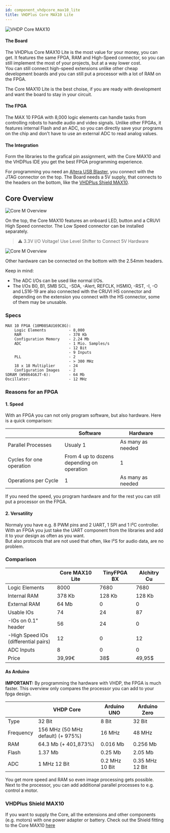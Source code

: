 ```yaml
---
id: component_vhdpcore_max10_lite
title: VHDPlus Core MAX10 Lite
---
```


![VHDP Core MAX10](/img/vhdpcorel/Core_MAX10_Lite.png)

#### The Board
The VHDPlus Core MAX10 Lite is the most value for your money, you can get. It features the same FPGA, RAM and High-Speed connector, so you can still implement the most of your projects, but at a way lower cost.<br/>
You can still connect high-speed extensions unlike other cheap development boards and you can still put a processor with a lot of RAM on the FPGA.

The Core MAX10 Lite is the best choise, if you are ready with development and want the board to stay in your circuit.

#### The FPGA
The MAX 10 FPGA with 8,000 logic elements can handle tasks from controlling robots to handle audio and video signals. Unlike other FPGAs, it features internal Flash and an ADC, so you can directly save your programs on the chip and don't have to use an external ADC to read analog values.

#### The Integration
Form the libraries to the grafical pin assignment, with the Core MAX10 and the VHDPlus IDE you get the best FPGA programming experience. 

For programming you need an [Altera USB Blaster](https://amzn.to/2YsDeGZ), you connect with the JTAG connector on the top.
The Board needs a 5V supply, that connects to the headers on the bottom, like the [VHDPlus Shield MAX10](/docs/components_shield).

## Core Overview
![Core M Overview](/img/vhdpcorel/Items2.png)

On the top, the Core MAX10 features an onboard LED, button and a CRUVI High Speed connector. The Low Speed connector can be installed separately.<br/>

> :warning: 3.3V I/O Voltage! Use Level Shifter to Connect 5V Hardware

![Core M Overview](/img/vhdpcorel/Items4.png)

Other hardware can be connected on the bottom with the 2.54mm headers.

Keep in mind: 
- The ADC I/Os can be used like normal I/Os.
- The I/Os B0, B1, SMB SCL, -SDA, -Alert, REFCLK, HSMIO, -RST, -I, -O and LS16-19 are also connected with the CRUVI HS connector and depending on the extension you connect with the HS connector, some of them may be unusable.

### Specs

    MAX 10 FPGA (10M08SAU169C8G):
        Logic Elements          - 8,000
        RAM                     - 378 Kb
        Configuration Memory    - 2.24 Mb
        ADC                     - 1 Mio. Samples/s
                                - 12 Bit
                                - 9 Inputs
        PLL                     - 2
                                - > 300 MHz
        18 x 18 Multiplier      - 24
        Configuration Images    - 2
    SDRAM (W9864G6JT-6):        - 64 Mb
    Oscillator:                 - 12 MHz

### Reasons for an FPGA

#### 1. Speed
With an FPGA you can not only program software, but also hardware. Here is a quick comparison:

|                        |Software                                      |Hardware         |
|------------------------|----------------------------------------------|-----------------|
|Parallel Processes      |Usualy 1                                      |As many as needed|
|Cycles for one operation|From 4 up to dozens<br/>depending on operation|1                |
|Operations per Cycle    |1                                             |As many as needed|

If you need the speed, you program hardware and for the rest you can still put a processor on the FPGA.

#### 2. Versatility
Normaly you have e.g. 8 PWM pins and 2 UART, 1 SPI and 1 I²C controller. With an FPGA you just take the UART component from the libraries and add it to your design as often as you want. <br/>
But also protocols that are not used that often, like I²S for audio data, are no problem.

### Comparison

|                                            | Core MAX10 Lite | TinyFPGA BX | Alchitry Cu |
|--------------------------------------------|-----------------|-------------|-------------|
| Logic Elements                             | 8000            | 7680        | 7680        |
| Internal RAM                               | 378 Kb          | 128 Kb      | 128 Kb      |
| External RAM                               | 64 Mb           | 0           | 0           |
| Usable IOs                                 | 74              | 24          | 87          |
| -IOs on 0.1" header                        | 56              | 24          | 0           |
| -High Speed IOs <br/> (differential pairs) | 12              | 0           | 12          |
| ADC Inputs                                 | 8               | 0           | 0           |
| Price                                      | 39,99€          | 38$         | 49,95$      |

#### As Arduino
**IMPORTANT:** By programming the hardware with VHDP, the FPGA is much faster. This overview only compares the processor you can add to your fpga design.

|           | VHDP Core                         | Arduino UNO    | Arduino Zero    |
|-----------|-----------------------------------|----------------|-----------------|
| Type      | 32 Bit                            | 8 Bit          | 32 Bit          |
| Frequency | 156 MHz (50 MHz default) (+ 975%) | 16 MHz         | 48 MHz          |
| RAM       | 64.3 Mb (+ 401,873%)              | 0.016 Mb       | 0.256 Mb        |
| Flash     | 1.37 Mb                           | 0.25 Mb        | 2.05 Mb         |
| ADC       | 1 MHz 12 Bit                      | 0.2 MHz 10 Bit | 0.35 MHz 12 Bit |

You get more speed and RAM so even image processing gets possible. Next to the processor, you can add additional parallel processes to e.g. control a motor.

### VHDPlus Shield MAX10
If you want to supply the Core, all the extensions and other components (e.g. motors) with one power adapter or battery. Check out the Shield fitting to the Core MAX10 [here](/docs/components_shield)
